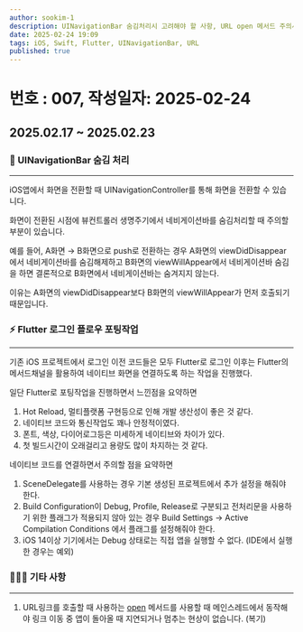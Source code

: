 ```yaml
---
author: sookim-1
description: UINavigationBar 숨김처리시 고려해야 할 사항, URL open 메서드 주의사항, Flutter 포팅 경험
date: 2025-02-24 19:09
tags: iOS, Swift, Flutter, UINavigationBar, URL
published: true
---
```

# 번호 : 007, 작성일자: 2025-02-24
## 2025.02.17 ~ 2025.02.23
### 🙈 UINavigationBar 숨김 처리

---

iOS앱에서 화면을 전환할 때 UINavigationController를 통해 화면을 전환할 수 있습니다. 

화면이 전환된 시점에 뷰컨트롤러 생명주기에서 네비게이션바를 숨김처리할 때 주의할 부분이 있습니다.

예를 들어, A화면 → B화면으로 push로 전환하는 경우 A화면의 viewDidDisappear에서 네비게이션바를 숨김해제하고 B화면의 viewWillAppear에서 네비게이션바 숨김을 하면 결론적으로 B화면에서 네비게이션바는 숨겨지지 않는다.

이유는 A화면의 viewDidDisappear보다 B화면의 viewWillAppear가 먼저 호출되기 때문입니다.

### ⚡️ Flutter 로그인 플로우 포팅작업

---

기존 iOS 프로젝트에서 로그인 이전 코드들은 모두 Flutter로 로그인 이후는 Flutter의 메서드채널을 활용하여 네이티브 화면을 연결하도록 하는 작업을 진행했다.

일단 Flutter로 포팅작업을 진행하면서 느낀점을 요약하면 

1. Hot Reload, 멀티플랫폼 구현등으로 인해 개발 생산성이 좋은 것 같다. 
2. 네이티브 코드와 통신작업도 꽤나 안정적이였다.
3. 폰트, 색상, 다이어로그등은 미세하게 네이티브와 차이가 있다.
4. 첫 빌드시간이 오래걸리고 용량도 많이 차지하는 것 같다.

네이티브 코드를 연결하면서 주의할 점을 요약하면

1. SceneDelegate를 사용하는 경우 기본 생성된 프로젝트에서 추가 설정을 해줘야 한다.
2. Build Configuration이 Debug, Profile, Release로 구분되고 전처리문을 사용하기 위한 플래그가 적용되지 않아 있는 경우 Build Settings → Active Compilation Conditions 에서 플래그를 설정해줘야 한다.
3. iOS 14이상 기기에서는 Debug 상태로는 직접 앱을 실행할 수 없다. (IDE에서 실행한 경우는 예외)

### 🙋🏻‍♂️ 기타 사항

---

1. URL링크를 호출할 때 사용하는 [open](https://developer.apple.com/documentation/uikit/uiapplication/open(_:options:completionhandler:)) 메서드를 사용할 때 메인스레드에서 동작해야 링크 이동 중 앱이 돌아올 때 지연되거나 멈추는 현상이 없습니다. (복기)
